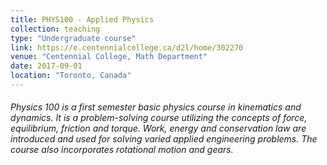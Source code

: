 ```yaml
---
title: PHYS100 - Applied Physics
collection: teaching
type: "Undergraduate course"
link: https://e.centennialcollege.ca/d2l/home/302270
venue: "Centennial College, Math Department"
date: 2017-09-01
location: "Toronto, Canada"
---
```


###### Physics 100 is a first semester basic physics course in kinematics and dynamics. It is a problem-solving course utilizing the concepts of force, equilibrium, friction and torque. Work, energy and conservation law are introduced and used for solving varied applied engineering problems. The course also incorporates rotational motion and gears.
